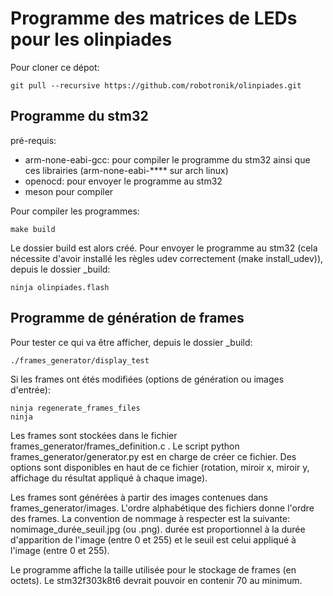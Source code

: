 # Programme des matrices de LEDs pour les olinpiades
Pour cloner ce dépot:
```
git pull --recursive https://github.com/robotronik/olinpiades.git
```
## Programme du stm32
pré-requis:  
- arm-none-eabi-gcc: pour compiler le programme du stm32 ainsi que ces librairies (arm-none-eabi-**** sur arch linux)
- openocd: pour envoyer le programme au stm32
- meson pour compiler

Pour compiler les programmes:
```
make build
```
Le dossier build est alors créé. Pour envoyer le programme au stm32 (cela nécessite d'avoir installé les règles udev correctement (make install_udev)), depuis le dossier \_build:
```
ninja olinpiades.flash
```

## Programme de génération de frames
Pour tester ce qui va être afficher, depuis le dossier \_build:
```
./frames_generator/display_test
```
Si les frames ont étés modifiées (options de génération ou images d'entrée):
```
ninja regenerate_frames_files
ninja
```
Les frames sont stockées dans le fichier frames_generator/frames_definition.c . Le script python frames_generator/generator.py est en charge de créer ce fichier. Des options sont disponibles en haut de ce fichier (rotation, miroir x, miroir y, affichage du résultat appliqué à chaque image).  

Les frames sont générées à partir des images contenues dans frames_generator/images. L'ordre alphabétique des fichiers donne l'ordre des frames. La convention de nommage à respecter est la suivante: nomimage_durée_seuil.jpg (ou .png). durée est proportionnel à la durée d'apparition de l'image (entre 0 et 255) et le seuil est celui appliqué à l'image (entre 0 et 255).  

Le programme affiche la taille utilisée pour le stockage de frames (en octets). Le stm32f303k8t6 devrait pouvoir en contenir 70 au minimum.
